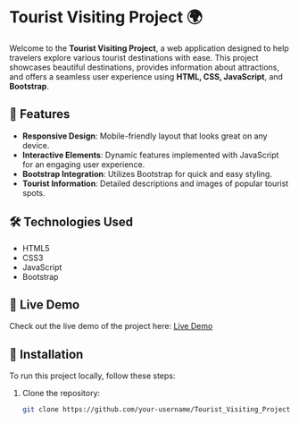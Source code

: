 # Tourist Visiting Project 🌍

Welcome to the **Tourist Visiting Project**, a web application designed to help travelers explore various tourist destinations with ease. This project showcases beautiful destinations, provides information about attractions, and offers a seamless user experience using **HTML, CSS, JavaScript**, and **Bootstrap**.

## 🌟 Features

- **Responsive Design**: Mobile-friendly layout that looks great on any device.
- **Interactive Elements**: Dynamic features implemented with JavaScript for an engaging user experience.
- **Bootstrap Integration**: Utilizes Bootstrap for quick and easy styling.
- **Tourist Information**: Detailed descriptions and images of popular tourist spots.

## 🛠️ Technologies Used

- HTML5
- CSS3
- JavaScript
- Bootstrap

## 🚀 Live Demo

Check out the live demo of the project here: [Live Demo](https://your-destination-khaki.vercel.app/)

## 📁 Installation

To run this project locally, follow these steps:

1. Clone the repository:
   ```bash
   git clone https://github.com/your-username/Tourist_Visiting_Project.git
